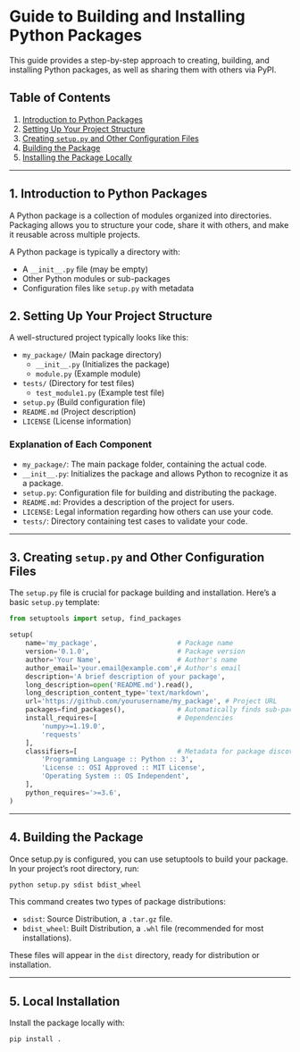 # Guide to Building and Installing Python Packages

This guide provides a step-by-step approach to creating, building, and installing Python packages, as well as sharing them with others via PyPI.

## Table of Contents
1. [Introduction to Python Packages](#introduction-to-python-packages)
2. [Setting Up Your Project Structure](#setting-up-your-project-structure)
3. [Creating `setup.py` and Other Configuration Files](#creating-setup-py-and-other-configuration-files)
4. [Building the Package](#building-the-package)
5. [Installing the Package Locally](#installing-the-package-locally)

---

## 1. Introduction to Python Packages

A Python package is a collection of modules organized into directories. Packaging allows you to structure your code, share it with others, and make it reusable across multiple projects.

A Python package is typically a directory with:
- A `__init__.py` file (may be empty)
- Other Python modules or sub-packages
- Configuration files like `setup.py` with metadata


## 2. Setting Up Your Project Structure

A well-structured project typically looks like this:

- `my_package/` (Main package directory)
  - `__init__.py` (Initializes the package)
  - `module.py` (Example module)
- `tests/` (Directory for test files)
  - `test_module1.py` (Example test file)
- `setup.py` (Build configuration file)
- `README.md` (Project description)
- `LICENSE` (License information)

### Explanation of Each Component
- `my_package/`: The main package folder, containing the actual code.
- `__init__.py`: Initializes the package and allows Python to recognize it as a package.
- `setup.py`: Configuration file for building and distributing the package.
- `README.md`: Provides a description of the project for users.
- `LICENSE`: Legal information regarding how others can use your code.
- `tests/`: Directory containing test cases to validate your code.

-----
## 3. Creating `setup.py` and Other Configuration Files

The `setup.py` file is crucial for package building and installation. Here’s a basic `setup.py` template:

```python
from setuptools import setup, find_packages

setup(
    name='my_package',                    # Package name
    version='0.1.0',                      # Package version
    author='Your Name',                   # Author's name
    author_email='your.email@example.com',# Author's email
    description='A brief description of your package', 
    long_description=open('README.md').read(), 
    long_description_content_type='text/markdown',
    url='https://github.com/yourusername/my_package', # Project URL
    packages=find_packages(),             # Automatically finds sub-packages
    install_requires=[                    # Dependencies
        'numpy>=1.19.0',
        'requests'
    ],
    classifiers=[                         # Metadata for package discovery
        'Programming Language :: Python :: 3',
        'License :: OSI Approved :: MIT License',
        'Operating System :: OS Independent',
    ],
    python_requires='>=3.6',
)
```

-----
## 4. Building the Package

Once setup.py is configured, you can use setuptools to build your package. In your project’s root directory, run:

```python
python setup.py sdist bdist_wheel
```
This command creates two types of package distributions:

- `sdist`: Source Distribution, a `.tar.gz` file.
- `bdist_wheel`: Built Distribution, a `.whl` file (recommended for most installations).

These files will appear in the `dist` directory, ready for distribution or installation.


-----
## 5. Local Installation

Install the package locally with:

```python
pip install .
```







